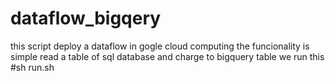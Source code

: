# dataflow_bigqery

this script deploy a dataflow
in gogle cloud computing
the funcionality is simple read a table of sql database and charge to bigquery table
we run this 
#sh run.sh
